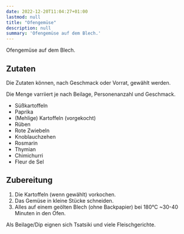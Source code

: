 ```yaml
---
date: 2022-12-20T11:04:27+01:00
lastmod: null
title: "Ofengemüse"
description: null
summary: 'Ofengemüse auf dem Blech.'
---
```


Ofengemüse auf dem Blech.

## Zutaten

Die Zutaten können, nach Geschmack oder Vorrat, gewählt werden.

Die Menge varriiert je nach Beilage, Personenanzahl und Geschmack.

- Süßkartoffeln
- Paprika
- (Mehlige) Kartoffeln (vorgekocht)
- Rüben
- Rote Zwiebeln
- Knoblauchzehen
- Rosmarin
- Thymian
- Chimichurri
- Fleur de Sel

## Zubereitung

1. Die Kartoffeln (wenn gewählt) vorkochen.
2. Das Gemüse in kleine Stücke schneiden.
3. Alles auf einem geölten Blech (ohne Backpapier) bei 180°C ~30-40 Minuten in den Ofen.

Als Beilage/Dip eignen sich Tsatsiki und viele Fleischgerichte.
